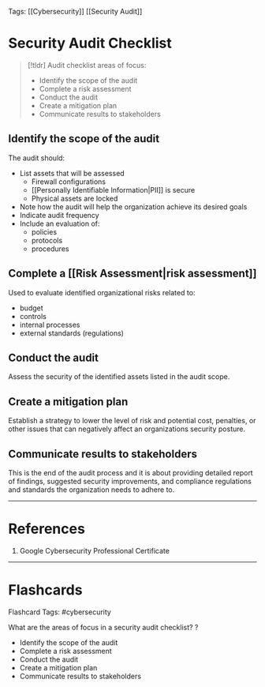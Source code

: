 Tags: [[Cybersecurity]] [[Security Audit]]

# Security Audit Checklist

> [!tldr]
> Audit checklist areas of focus:
>
> - Identify the scope of the audit
> - Complete a risk assessment
> - Conduct the audit
> - Create a mitigation plan
> - Communicate results to stakeholders

## Identify the scope of the audit

The audit should:

- List assets that will be assessed
  - Firewall configurations
  - [[Personally Identifiable Information|PII]] is secure
  - Physical assets are locked
- Note how the audit will help the organization achieve its desired goals
- Indicate audit frequency
- Include an evaluation of:
  - policies
  - protocols
  - procedures

## Complete a [[Risk Assessment|risk assessment]]

Used to evaluate identified organizational risks related to:

- budget
- controls
- internal processes
- external standards (regulations)

## Conduct the audit

Assess the security of the identified assets listed in the audit scope.

## Create a mitigation plan

Establish a strategy to lower the level of risk and potential cost, penalties, or other issues that can negatively affect an organizations security posture.

## Communicate results to stakeholders

This is the end of the audit process and it is about providing detailed report of findings, suggested security improvements, and compliance regulations and standards the organization needs to adhere to.

---

# References

1. Google Cybersecurity Professional Certificate

---

# Flashcards

Flashcard Tags: #cybersecurity

What are the areas of focus in a security audit checklist?
?

- Identify the scope of the audit
- Complete a risk assessment
- Conduct the audit
- Create a mitigation plan
- Communicate results to stakeholders
<!--SR:!2024-05-21,10,230-->
